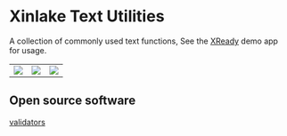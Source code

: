 # Xinlake Text Utilities

A collection of commonly used text functions, See the [XReady](https://github.com/xinlake/privch/tree/main/xready) demo app for usage.

<p>
<table>
    <tr>
        <td><img src="../../.lfs/screen/xready/android/l-3.png"/></td>
        <td><img src="../../.lfs/screen/xready/android/l-5.png"/></td>
        <td><img src="../../.lfs/screen/xready/android/l-4.png"/></td>
    </tr>
</table>
</p>

## Open source software
[validators](https://github.com/dart-league/validators)
